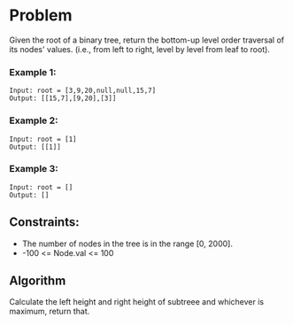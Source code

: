 # Problem

Given the root of a binary tree, return the bottom-up level order traversal of its nodes' values. (i.e., from left to right, level by level from leaf to root).

### Example 1:

```
Input: root = [3,9,20,null,null,15,7]
Output: [[15,7],[9,20],[3]]
```

### Example 2:

```
Input: root = [1]
Output: [[1]]
```

### Example 3:

```
Input: root = []
Output: []
```

## Constraints:

- The number of nodes in the tree is in the range [0, 2000].
- -100 <= Node.val <= 100

## Algorithm

Calculate the left height and right height of subtreee and whichever is maximum, return that.
